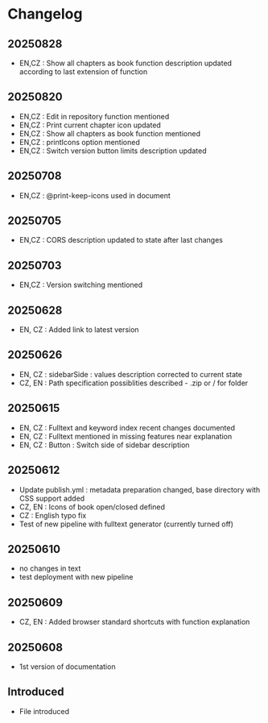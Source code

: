 # Changelog

## 20250828
- EN,CZ : Show all chapters as book function description updated according to last extension of function

## 20250820
- EN,CZ : Edit in repository function mentioned
- EN,CZ : Print current chapter icon updated
- EN,CZ : Show all chapters as book function mentioned
- EN,CZ : printIcons option mentioned
- EN,CZ : Switch version button limits description updated

## 20250708
- EN,CZ : @print-keep-icons used in document

## 20250705
- EN,CZ : CORS description updated to state after last changes

## 20250703
- EN,CZ : Version switching mentioned

## 20250628
- EN, CZ : Added link to latest version

## 20250626
- EN, CZ : sidebarSide : values description corrected to current state
- CZ, EN : Path specification possiblities described - .zip or / for folder

## 20250615
- EN, CZ : Fulltext and keyword index recent changes documented
- EN, CZ : Fulltext mentioned in missing features near explanation
- EN, CZ : Button : Switch side of sidebar description

## 20250612
- Update publish.yml : metadata preparation changed, base directory with CSS support added
- CZ, EN : Icons of book open/closed defined
- CZ : English typo fix
- Test of new pipeline with fulltext generator (currently turned off)

## 20250610
- no changes in text
- test deployment with new pipeline

## 20250609
- CZ, EN : Added browser standard shortcuts with function explanation

## 20250608
- 1st version of documentation

## Introduced
- File introduced
